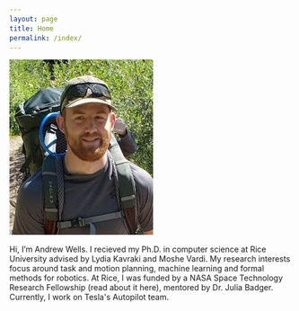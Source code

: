 ```yaml
---
layout: page
title: Home
permalink: /index/
---
```


![Andrew](/assets/andrewmwells.jpg)

Hi, I’m Andrew Wells. I recieved my Ph.D. in computer science at Rice University advised by Lydia Kavraki and Moshe Vardi. My research interests focus around task and motion planning, machine learning and formal methods for robotics. At Rice, I was funded by a NASA Space Technology Research Fellowship (read about it here), mentored by Dr. Julia Badger. Currently, I work on Tesla's Autopilot team.
